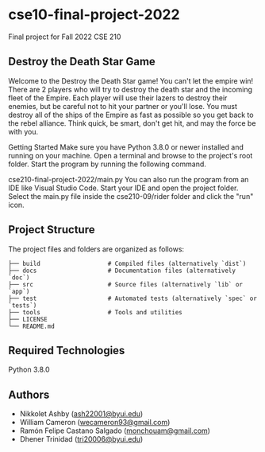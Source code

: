 # cse10-final-project-2022
Final project for Fall 2022 CSE 210

## Destroy the Death Star Game

Welcome to the Destroy the Death Star game! You can't let the empire win! There are 2 players who will try to destroy the death star and the incoming fleet of the Empire. Each player will use their lazers to destroy their enemies, but be careful not to hit your partner or you'll lose. You must destroy all of the ships of the Empire as fast as possible so you get back to the rebel alliance. Think quick, be smart, don't get hit, and may the force be with you.

Getting Started Make sure you have Python 3.8.0 or newer installed and running on your machine. Open a terminal and browse to the project's root folder. Start the program by running the following command.

cse210-final-project-2022/main.py You can also run the program from an IDE like Visual Studio Code. Start your IDE and open the project folder. Select the main.py file inside the cse210-09/rider folder and click the "run" icon.

## Project Structure 

The project files and folders are organized as follows:

```cse210-10-final-project-2022 (project root folder)
├── build                   # Compiled files (alternatively `dist`)
├── docs                    # Documentation files (alternatively `doc`)
├── src                     # Source files (alternatively `lib` or `app`)
├── test                    # Automated tests (alternatively `spec` or `tests`)
├── tools                   # Tools and utilities
├── LICENSE
└── README.md
```

## Required Technologies

Python 3.8.0

## Authors

* Nikkolet Ashby (ash22001@byui.edu)
* William Cameron (wecameron93@gmail.com)
* Ramón Felipe Castano Salgado (monchouam@gmail.com)
* Dhener Trinidad (tri20006@byui.edu)
